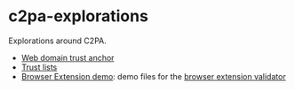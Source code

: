 # c2pa-explorations
Explorations around C2PA.

* [Web domain trust anchor](./web-domain-trust-anchor/web-domain-trust-anchor.md)
* [Trust lists](./trust-lists/trust-lists.md)
* [Browser Extension demo](./cbe-demo/README.md): demo files for the [browser extension validator](https://github.com/microsoft/c2pa-extension-validator)